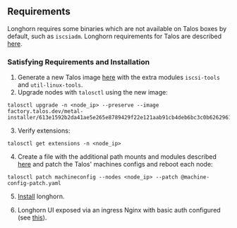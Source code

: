 ## Requirements
Longhorn requires some binaries which are not available on Talos boxes by default, such as `iscsiadm`.
Longhorn requirements for Talos are described [here](https://longhorn.io/docs/1.9.0/advanced-resources/os-distro-specific/talos-linux-support/).

### Satisfying Requirements and Installation
1. Generate a new Talos image [here](https://factory.talos.dev/) with the extra modules `iscsi-tools` and `util-linux-tools`.
2. Upgrade nodes with `talosctl` using the new image:

```
talosctl upgrade -n <node_ip> --preserve --image factory.talos.dev/metal-installer/613e1592b2da41ae5e265e8789429f22e121aab91cb4deb6bc3c0b6262961245:v1.10.3
```

3. Verify extensions:
```
talosctl get extensions -n <node_ip>
```

4. Create a file with the additional path mounts and modules described [here](https://longhorn.io/docs/1.9.0/advanced-resources/os-distro-specific/talos-linux-support/#data-path-mounts) and patch the Talos' machines configs and reboot each node:
```
talosctl patch machineconfig --nodes <node_ip> --patch @machine-config-patch.yaml
```

5. [Install](https://longhorn.io/docs/1.9.0/deploy/install/install-with-kubectl/) longhorn.

6. Longhorn UI exposed via an ingress Nginx with basic auth configured (see [this](https://github.com/longhorn/longhorn/blob/v0.8.0/docs/longhorn-ingress.md)).

